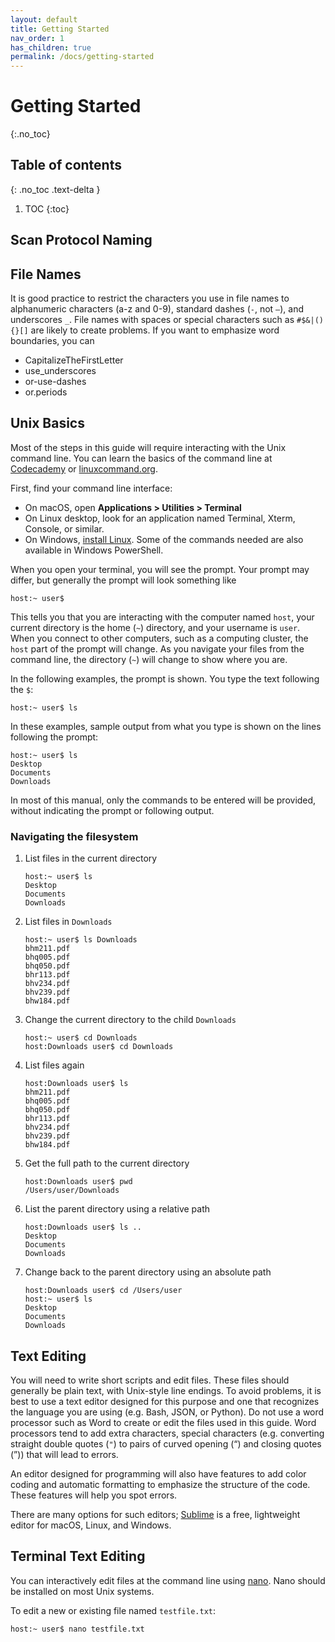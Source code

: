 ```yaml
---
layout: default
title: Getting Started
nav_order: 1
has_children: true
permalink: /docs/getting-started
---
```


# Getting Started
{:.no_toc}

## Table of contents
{: .no_toc .text-delta }

1. TOC
{:toc}

## Scan Protocol Naming

## File Names

It is good practice to restrict the characters you use in file names to alphanumeric characters (a-z and 0-9), standard dashes (`-`, not `—`), and underscores `_`. File names with spaces or special characters such as `#$&|(){}[]` are likely to create problems. If you want to emphasize word boundaries, you can

- CapitalizeTheFirstLetter
- use_underscores
- or-use-dashes
- or.periods

## Unix Basics

Most of the steps in this guide will require interacting with the Unix command line. You can learn the basics of the command line at [Codecademy](https://www.codecademy.com/learn/learn-the-command-line) or [linuxcommand.org](http://linuxcommand.org/lc3_learning_the_shell.php).

First, find your command line interface:

- On macOS, open **Applications > Utilities > Terminal**
- On Linux desktop, look for an application named Terminal, Xterm, Console, or similar.
- On Windows, [install Linux](https://docs.microsoft.com/en-us/windows/wsl/install-win10). Some of the commands needed are also available in Windows PowerShell.

When you open your terminal, you will see the prompt. Your prompt may differ, but generally the prompt will look something like

```terminal
host:~ user$
```

This tells you that you are interacting with the computer named `host`, your current directory is the home (`~`) directory, and your username is `user`. When you connect to other computers, such as a computing cluster, the `host` part of the prompt will change. As you navigate your files from the command line, the directory (`~`) will change to show where you are. 

In the following examples, the prompt is shown. You type the text following the `$`:

```terminal
host:~ user$ ls
```

In these examples, sample output from what you type is shown on the lines following the prompt:

```terminal
host:~ user$ ls
Desktop
Documents
Downloads
```

In most of this manual, only the commands to be entered will be provided, without indicating the prompt or following output. 


### Navigating the filesystem

1. List files in the current directory

	```terminal
	host:~ user$ ls
	Desktop
	Documents
	Downloads
	```
	
2. List files in `Downloads`
	
	```terminal
	host:~ user$ ls Downloads
	bhm211.pdf
	bhq005.pdf
	bhq050.pdf
	bhr113.pdf
	bhv234.pdf
	bhv239.pdf
	bhw184.pdf
	```

3. Change the current directory to the child `Downloads`

	```terminal
	host:~ user$ cd Downloads
	host:Downloads user$ cd Downloads
	```

4. List files again

	```terminal
	host:Downloads user$ ls
	bhm211.pdf
	bhq005.pdf
	bhq050.pdf
	bhr113.pdf
	bhv234.pdf
	bhv239.pdf
	bhw184.pdf
	```
5. Get the full path to the current directory

	```terminal
	host:Downloads user$ pwd
	/Users/user/Downloads
	```
	
6. List the parent directory using a relative path

	```terminal
	host:Downloads user$ ls ..
	Desktop
	Documents
	Downloads
	```
	
7. Change back to the parent directory using an absolute path

	```terminal
	host:Downloads user$ cd /Users/user
	host:~ user$ ls
	Desktop
	Documents
	Downloads
	```



## Text Editing

You will need to write short scripts and edit files. These files should generally be plain text, with Unix-style line endings. To avoid problems, it is best to use a text editor designed for this purpose and one that recognizes the language you are using (e.g. Bash, JSON, or Python). Do not use a word processor such as Word to create or edit the files used in this guide. Word processors tend to add extra characters, special characters (e.g. converting straight double quotes (`"`) to pairs of curved opening (&ldquo;) and closing quotes (&rdquo;)) that will lead to errors.

An editor designed for programming will also have features to add color coding and automatic formatting to emphasize the structure of the code. These features will help you spot errors. 

There are many options for such editors; [Sublime](https://www.sublimetext.com/3) is a free, lightweight editor for macOS, Linux, and Windows.


## Terminal Text Editing

You can interactively edit files at the command line using [nano](https://wiki.gentoo.org/wiki/Nano/Basics_Guide). Nano should be installed on most Unix systems.

To edit a new or existing file named `testfile.txt`:

```terminal
host:~ user$ nano testfile.txt
```




